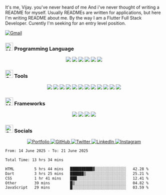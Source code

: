 It's me, Vijay. you've never heard of me And i've never thought of writing a README for myself. Usually READMEs are written for applications, but here I'm writing README about me. By the way I am a Flutter Full Stack Developer. Curently I'm seeking for an entry level position.

<a href="mailto:vijaykarthiktk@gmail.com">
    <img src="https://ziadoua.github.io/m3-Markdown-Badges/badges/Gmail/gmail2.svg" alt="Gmail">
</a>

### <img src="https://raw.githubusercontent.com/Tarikul-Islam-Anik/Animated-Fluent-Emojis/master/Emojis/People%20with%20professions/Man%20Technologist%20Light%20Skin%20Tone.png" alt="Man Technologist" width="25" height="25" /> Programming Language

<p align="center">
  <img src="https://ziadoua.github.io/m3-Markdown-Badges/badges/Python/python2.svg">
  <img src="https://ziadoua.github.io/m3-Markdown-Badges/badges/Dart/dart2.svg">
  <img src="https://ziadoua.github.io/m3-Markdown-Badges/badges/C++/c++2.svg">
  <img src="https://ziadoua.github.io/m3-Markdown-Badges/badges/Java/java2.svg">
  <img src="https://ziadoua.github.io/m3-Markdown-Badges/badges/Solidity/solidity2.svg">
  <img src="https://ziadoua.github.io/m3-Markdown-Badges/badges/TypeScript/typescript2.svg">
<p/>
    
### <img src="https://raw.githubusercontent.com/Tarikul-Islam-Anik/Animated-Fluent-Emojis/master/Emojis/Objects/Toolbox.png" alt="Speech Balloon" width="25" height="25" /> Tools

<p align="center">

  <img src="https://ziadoua.github.io/m3-Markdown-Badges/badges/VisualStudioCode/visualstudiocode2.svg">
  <img src="https://ziadoua.github.io/m3-Markdown-Badges/badges/PyCharm/pycharm2.svg">
  <img src="https://ziadoua.github.io/m3-Markdown-Badges/badges/AndroidStudio/androidstudio2.svg">
    
  <img src="https://ziadoua.github.io/m3-Markdown-Badges/badges/Supabase/supabase2.svg">
  <img src="https://ziadoua.github.io/m3-Markdown-Badges/badges/MySQL/mysql2.svg">
  <img src="https://ziadoua.github.io/m3-Markdown-Badges/badges/SQLite/sqlite2.svg">
  
  <img src="https://ziadoua.github.io/m3-Markdown-Badges/badges/Vercel/vercel2.svg">
  
  <img src="https://ziadoua.github.io/m3-Markdown-Badges/badges/Postman/postman2.svg">
  
  <img src="https://ziadoua.github.io/m3-Markdown-Badges/badges/macOS/macos2.svg">
  <img src="https://ziadoua.github.io/m3-Markdown-Badges/badges/Linux/linux2.svg">
  <img src="https://ziadoua.github.io/m3-Markdown-Badges/badges/iOS/ios2.svg">
  <img src="https://ziadoua.github.io/m3-Markdown-Badges/badges/Android/android2.svg">
<p/>
    
### <img src="https://raw.githubusercontent.com/Tarikul-Islam-Anik/Animated-Fluent-Emojis/refs/heads/master/Emojis/Objects/Hammer%20and%20Pick.png" alt="Man Technologist" width="25" height="25" /> Frameworks

<p align="center">
  <img src="https://ziadoua.github.io/m3-Markdown-Badges/badges/Flutter/flutter2.svg">
  <img src="https://ziadoua.github.io/m3-Markdown-Badges/badges/NextJS/nextjs2.svg">
  <img src="https://ziadoua.github.io/m3-Markdown-Badges/badges/Django/django2.svg">
  <img src="https://ziadoua.github.io/m3-Markdown-Badges/badges/Flask/flask2.svg">
      
<p/>

### <img src="https://raw.githubusercontent.com/Tarikul-Islam-Anik/Animated-Fluent-Emojis/master/Emojis/Smilies/Speech%20Balloon.png" alt="Speech Balloon" width="25" height="25" /> Socials

<p align="center">
   <a href="http://vijaykarthiktk.vercel.app">
    <img src="https://ziadoua.github.io/m3-Markdown-Badges/badges/MyPortfolio/myportfolio2.svg" alt="Portfolio">
  </a>
  <a href="https://github.com/vijaykarthiktk">
    <img src="https://ziadoua.github.io/m3-Markdown-Badges/badges/Github/github2.svg" alt="GitHub">
  </a>
  <a href="http://twitter.com/vijaykarthiktk">
    <img src="https://ziadoua.github.io/m3-Markdown-Badges/badges/Twitter/twitter2.svg" alt="Twitter">
  </a>
  <a href="http://linkedin.com/in/vijaykarthiktk/">
    <img src="https://ziadoua.github.io/m3-Markdown-Badges/badges/LinkedIn/linkedin2.svg" alt="LinkedIn">
  </a>
  <a href="http://instagram.com/vijaykaarthiktk/">
    <img src="https://ziadoua.github.io/m3-Markdown-Badges/badges/Instagram/instagram2.svg" alt="Instagram">
  </a>
</p>


<!--START_SECTION:waka-->

```txt
From: 14 June 2025 - To: 21 June 2025

Total Time: 13 hrs 34 mins

HTML         5 hrs 44 mins   ██████████▓░░░░░░░░░░░░░░   42.28 %
Dart         3 hrs 25 mins   ██████▒░░░░░░░░░░░░░░░░░░   25.21 %
CSS          1 hr 41 mins    ███░░░░░░░░░░░░░░░░░░░░░░   12.41 %
Other        39 mins         █▒░░░░░░░░░░░░░░░░░░░░░░░   04.82 %
JavaScript   29 mins         █░░░░░░░░░░░░░░░░░░░░░░░░   03.59 %
```

<!--END_SECTION:waka-->
